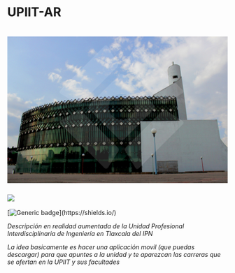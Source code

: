 # UPIIT-AR


![](/Sources/UPIIT.jpg)
=======
![](/Sources/PlazaBicentenario.jfif)


[![Generic badge](https://img.shields.io/badge/Made%20with-CSharp-rgb(1,143,204).svg)](https://shields.io/)

_Descripción en realidad aumentada de la Unidad Profesional Interdisciplinaria de Ingeniería en Tlaxcala del IPN_

_La idea basicamente es hacer una aplicación movil (que puedas descargar) para que apuntes a la unidad y te aparezcan las carreras que se ofertan en la UPIIT y sus facultades_
